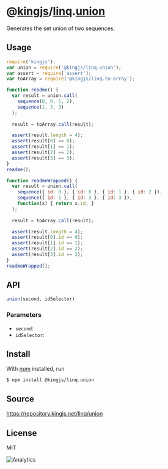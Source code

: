 # @[kingjs][@kingjs]/[linq][ns0].[union][ns1]
Generates the set union of two sequences.
## Usage
```js
require('kingjs');
var union = require('@kingjs/linq.union');
var assert = require('assert');
var toArray = require('@kingjs/linq.to-array');

function readme() {
  var result = union.call(
    sequence(0, 0, 1, 2),
    sequence(1, 3, 3)
  );
  
  result = toArray.call(result);

  assert(result.length = 4);
  assert(result[0] == 0);
  assert(result[1] == 1);
  assert(result[2] == 2);
  assert(result[3] == 3);
}
readme();

function readmeWrapped() {
  var result = union.call(
    sequence({ id: 0 }, { id: 0 }, { id: 1 }, { id: 2 }),
    sequence({ id: 1 }, { id: 3 }, { id: 3 }),
    function(x) { return x.id; }
  );
  
  result = toArray.call(result);

  assert(result.length = 4);
  assert(result[0].id == 0);
  assert(result[1].id == 1);
  assert(result[2].id == 2);
  assert(result[3].id == 3);
}
readmeWrapped();
```

## API
```ts
union(second, idSelector)
```

### Parameters
- `second`: 
- `idSelector`: 



## Install
With [npm](https://npmjs.org/) installed, run
```
$ npm install @kingjs/linq.union
```

## Source
https://repository.kingjs.net/linq/union
## License
MIT

![Analytics](https://analytics.kingjs.net/linq/union)

[@kingjs]: https://www.npmjs.com/package/kingjs
[ns0]: https://www.npmjs.com/package/@kingjs/linq
[ns1]: https://www.npmjs.com/package/@kingjs/linq.union
